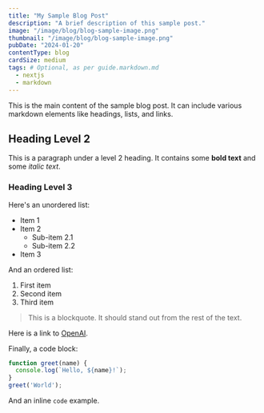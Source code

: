 ```yaml
---
title: "My Sample Blog Post"
description: "A brief description of this sample post."
image: "/image/blog/blog-sample-image.png"
thumbnail: "/image/blog/blog-sample-image.png"
pubDate: "2024-01-20"
contentType: blog
cardSize: medium 
tags: # Optional, as per guide.markdown.md
  - nextjs
  - markdown
---
```

This is the main content of the sample blog post.
It can include various markdown elements like headings, lists, and links.

## Heading Level 2

This is a paragraph under a level 2 heading. It contains some **bold text** and some *italic text*.

### Heading Level 3

Here's an unordered list:

- Item 1
- Item 2
  - Sub-item 2.1
  - Sub-item 2.2
- Item 3

And an ordered list:

1. First item
2. Second item
3. Third item

> This is a blockquote. It should stand out from the rest of the text.

Here is a link to [OpenAI](https://openai.com).

Finally, a code block:

```javascript
function greet(name) {
  console.log(`Hello, ${name}!`);
}
greet('World');
```

And an inline `code` example.

